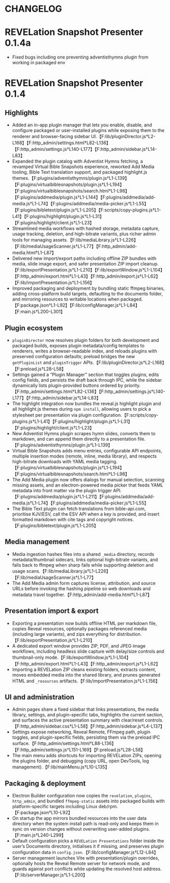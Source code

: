 # CHANGELOG

# REVELation Snapshot Presenter 0.1.4a

* Fixed bugs including one preventing adventisthymns plugin from working in packaged env

# REVELation Snapshot Presenter 0.1.4

## Highlights
* Added an in-app plugin manager that lets you enable, disable, and configure packaged or user-installed plugins while exposing them to the renderer and browser-facing sidebar UI.【F:lib/pluginDirector.js†L2-L168】【F:http_admin/settings.html†L82-L136】【F:http_admin/settings.js†L140-L177】【F:http_admin/sidebar.js†L14-L83】
* Expanded the plugin catalog with Adventist Hymns fetching, a revamped Virtual Bible Snapshots experience, reworked Add Media tooling, Bible Text translation support, and packaged highlight.js themes.【F:plugins/adventisthymns/plugin.js†L1-L139】【F:plugins/virtualbiblesnapshots/plugin.js†L1-L194】【F:plugins/virtualbiblesnapshots/search.html†L1-L98】【F:plugins/addmedia/plugin.js†L1-L144】【F:plugins/addmedia/add-media.js†L1-L74】【F:plugins/addmedia/media-picker.js†L1-L55】【F:plugins/bibletext/plugin.js†L1-L205】【F:scripts/copy-plugins.js†L1-L41】【F:plugins/highlight/plugin.js†L1-L31】【F:plugins/highlight/client.js†L1-L23】
* Streamlined media workflows with hashed storage, metadata capture, usage tracking, deletion, and high-bitrate variants, plus richer admin tools for managing assets.【F:lib/mediaLibrary.js†L1-L226】【F:lib/mediaUsageScanner.js†L1-L77】【F:http_admin/add-media.html†L1-L87】
* Delivered new import/export paths including offline ZIP bundles with media, slide image export, and safer presentation ZIP import cleanup.【F:lib/exportPresentation.js†L1-L210】【F:lib/exportWindow.js†L1-L104】【F:http_admin/export.html†L1-L43】【F:http_admin/export.js†L1-L62】【F:lib/importPresentation.js†L1-L156】
* Improved packaging and deployment by bundling static ffmpeg binaries, adding cross-platform build targets, defaulting to the documents folder, and mirroring resources to writable locations when packaged.【F:package.json†L1-L92】【F:lib/configManager.js†L1-L84】【F:main.js†L200-L301】

## Plugin ecosystem
* `pluginDirector` now resolves plugin folders for both development and packaged builds, exposes plugin metadata/config templates to renderers, writes a browser-readable index, and reloads plugins with preserved configuration defaults; preload bridges the new `getPluginList` and `pluginTrigger` APIs.【F:lib/pluginDirector.js†L2-L168】【F:preload.js†L28-L58】
* Settings gained a “Plugin Manager” section that toggles plugins, edits config fields, and persists the draft back through IPC, while the sidebar dynamically lists plugin-provided buttons ordered by priority.【F:http_admin/settings.html†L82-L136】【F:http_admin/settings.js†L140-L177】【F:http_admin/sidebar.js†L14-L83】
* The highlight integration now bundles the reveal.js highlight plugin and all highlight.js themes during `npm install`, allowing users to pick a stylesheet per presentation via plugin configuration.【F:scripts/copy-plugins.js†L1-L41】【F:plugins/highlight/plugin.js†L1-L31】【F:plugins/highlight/client.js†L1-L23】
* New Adventist Hymns plugin scrapes hymn slides, converts them to markdown, and can append them directly to a presentation file.【F:plugins/adventisthymns/plugin.js†L1-L139】
* Virtual Bible Snapshots adds menu entries, configurable API endpoints, multiple insertion modes (remote, inline, media library), and respects high-bitrate downloads with YAML media tagging.【F:plugins/virtualbiblesnapshots/plugin.js†L1-L194】【F:plugins/virtualbiblesnapshots/search.html†L1-L98】
* The Add Media plugin now offers dialogs for manual selection, scanning missing assets, and an electron-powered media picker that feeds YAML metadata into front matter via the plugin trigger API.【F:plugins/addmedia/plugin.js†L1-L211】【F:plugins/addmedia/add-media.js†L1-L74】【F:plugins/addmedia/media-picker.js†L1-L55】
* The Bible Text plugin can fetch translations from bible-api.com, prioritise KJV/ESV, call the ESV API when a key is provided, and insert formatted markdown with cite tags and copyright notices.【F:plugins/bibletext/plugin.js†L1-L205】

## Media management
* Media ingestion hashes files into a shared `_media` directory, records metadata/thumbnail sidecars, links optional high-bitrate variants, and falls back to ffmpeg when sharp fails while supporting deletion and usage scans.【F:lib/mediaLibrary.js†L1-L226】【F:lib/mediaUsageScanner.js†L1-L77】
* The Add Media admin form captures license, attribution, and source URLs before invoking the hashing pipeline so web downloads and metadata travel together.【F:http_admin/add-media.html†L1-L87】

## Presentation import & export
* Exporting a presentation now builds offline HTML per markdown file, copies Reveal resources, optionally packages referenced media (including large variants), and zips everything for distribution.【F:lib/exportPresentation.js†L1-L210】
* A dedicated export window provides ZIP, PDF, and JPEG image workflows, including headless slide capture with delay/size controls and thumbnail-only mode.【F:lib/exportWindow.js†L1-L104】【F:http_admin/export.html†L1-L43】【F:http_admin/export.js†L1-L62】
* Importing a REVELation ZIP cleans existing folders, extracts content, moves embedded media into the shared library, and prunes generated HTML and `_resources` artifacts.【F:lib/importPresentation.js†L1-L156】

## UI and administration
* Admin pages share a fixed sidebar that links presentations, the media library, settings, and plugin-specific tabs, highlights the current section, and surfaces the active presentation summary with clear/reset controls.【F:http_admin/sidebar.css†L1-L58】【F:http_admin/sidebar.js†L4-L137】
* Settings expose networking, Reveal Remote, FFmpeg path, plugin toggles, and plugin-specific fields, persisting them via the preload IPC surface.【F:http_admin/settings.html†L88-L136】【F:http_admin/settings.js†L151-L169】【F:preload.js†L28-L58】
* The main menu adds shortcuts for importing REVELation ZIPs, opening the plugins folder, and debugging (copy URL, open DevTools, log management).【F:lib/mainMenu.js†L10-L135】

## Packaging & deployment
* Electron Builder configuration now copies the `revelation`, `plugins`, `http_admin`, and bundled `ffmpeg-static` assets into packaged builds with platform-specific targets including Linux deb/rpm.【F:package.json†L10-L92】
* On startup the app mirrors bundled resources into the user data directory when the system install path is read-only and keeps them in sync on version changes without overwriting user-added plugins.【F:main.js†L240-L299】
* Default configuration picks a `REVELation Presentations` folder inside the user’s Documents directory, initialises it if missing, and preserves plugin configuration data in `config.json`.【F:lib/configManager.js†L12-L84】
* Server management launches Vite with presentation/plugin overrides, optionally hosts the Reveal Remote server for network mode, and guards against port conflicts while updating the resolved host address.【F:lib/serverManager.js†L1-L200】
